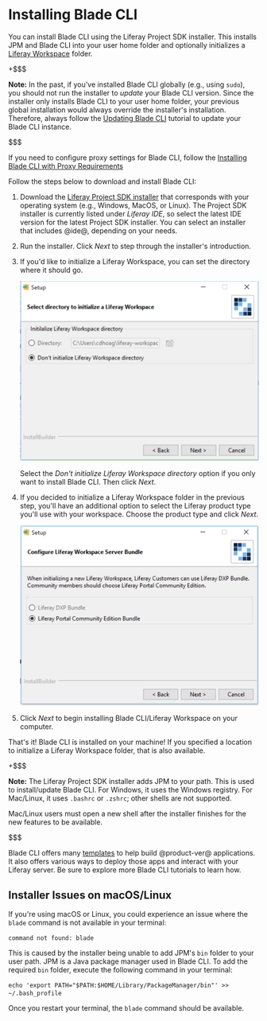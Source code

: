 # Installing Blade CLI [](id=installing-blade-cli)

You can install Blade CLI using the Liferay Project SDK installer. This installs
JPM and Blade CLI into your user home folder and optionally initializes a
[Liferay Workspace](/develop/tutorials/-/knowledge_base/7-1/liferay-workspace)
folder.

+$$$

**Note:** In the past, if you've installed Blade CLI globally (e.g., using
`sudo`), you should not run the installer to *update* your Blade CLI version.
Since the installer only installs Blade CLI to your user home folder, your
previous global installation would always override the installer's installation.
Therefore, always follow the
[Updating Blade CLI](/develop/tutorials/-/knowledge_base/7-1/updating-blade-cli)
tutorial to update your Blade CLI instance.

$$$

If you need to configure proxy settings for Blade CLI, follow the
[Installing Blade CLI with Proxy Requirements](/develop/tutorials/-/knowledge_base/7-1/setting-blade-cli-proxy-requirments)

Follow the steps below to download and install Blade CLI:

1.  Download the
    [Liferay Project SDK installer](https://sourceforge.net/projects/lportal/files/Liferay%20IDE/3.2.0%20M1/)
    that corresponds with your operating system (e.g., Windows, MacOS, or
    Linux). The Project SDK installer is currently listed under *Liferay IDE*,
    so select the latest IDE version for the latest Project SDK installer. You
    can select an installer that includes @ide@, depending on your needs. 

    <!-- The Project SDK location on SF will likely change. Update above step
    when it does. -Cody -->

2.  Run the installer. Click *Next* to step through the installer's
    introduction.

3.  If you'd like to initialize a Liferay Workspace, you can set the directory
    where it should go. 

    ![Figure 1: Determine where your Liferay Workspace should reside, if you want one.](../../../images/blade-installer-workspace-init.png)

    Select the *Don't initialize Liferay Workspace directory* option if you only
    want to install Blade CLI. Then click *Next*.

4.  If you decided to initialize a Liferay Workspace folder in the previous
    step, you'll have an additional option to select the Liferay product type
    you'll use with your workspace. Choose the product type and click *Next*.

    ![Figure 2: Select the product version you'll use with your Liferay Workspace.](../../../images/installer-workspace-type.png)

5.  Click *Next* to begin installing Blade CLI/Liferay Workspace on your
    computer.

That's it! Blade CLI is installed on your machine! If you specified a location
to initialize a Liferay Workspace folder, that is also available.

+$$$

**Note:** The Liferay Project SDK installer adds JPM to your path. This is used
to install/update Blade CLI. For Windows, it uses the Windows registry. For
Mac/Linux, it uses `.bashrc` or `.zshrc`; other shells are not supported.

Mac/Linux users must open a new shell after the installer finishes for the new
features to be available.

$$$

Blade CLI offers many
[templates](/develop/reference/-/knowledge_base/7-1/project-templates)
to help build @product-ver@ applications. It also offers various ways to deploy
those apps and interact with your Liferay server. Be sure to explore more Blade
CLI tutorials to learn how.

## Installer Issues on macOS/Linux [](id=installer-issues-on-macos)

If you're using macOS or Linux, you could experience an issue where the `blade`
command is not available in your terminal:

    command not found: blade

This is caused by the installer being unable to add JPM's `bin` folder to your
user path. JPM is a Java package manager used in Blade CLI. To add the required
`bin` folder, execute the following command in your terminal:

    echo 'export PATH="$PATH:$HOME/Library/PackageManager/bin"' >> ~/.bash_profile

Once you restart your terminal, the `blade` command should be available.
